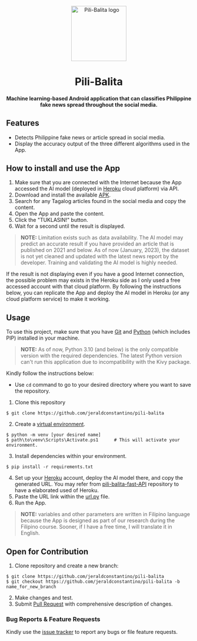 <p align="center">
    <img width="150" src="https://github.com/jeraldconstantino/pili-balita/blob/main/larawan/pili-balita-icon.png" alt="Pili-Balita logo">
</p>
<h1 align="center">Pili-Balita</h1>
<h4 align="center"> Machine learning-based Android application that can classifies Philippine fake news spread throughout the social media. </h4>

## Features
- Detects Philippine fake news or article spread in social media.
- Display the accuracy output of the three different algorithms used in the App.

## How to install and use the App
1. Make sure that you are connected with the Internet because the App accessed the AI model (deployed in [Heroku](https://www.heroku.com/) cloud platform) via API.
2. Download and install the available [APK](https://github.com/jeraldconstantino/pili-balita/blob/main/Pili-Balita.apk). 
3. Search for any Tagalog articles found in the social media and copy the content. 
4. Open the App and paste the content.
5. Click the "TUKLASIN!" button.
6. Wait for a second until the result is displayed. 

> **NOTE:** Limitation exists such as data availability. The AI model may predict an accurate result if you have provided an article that is published on 2021 and below. As of now (January, 2023), the dataset is not yet cleaned and updated with the latest news report by the developer. Training and validating the AI model is highly needed.

If the result is not displaying even if you have a good Internet connection, the possible problem may exists in the Heroku side as I only used a free accessed account with that cloud platform. By following the instructions below, you can replicate the App and deploy the AI model in Heroku (or any cloud platform service) to make it working.

## Usage
To use this project, make sure that you have [Git](https://git-scm.com/) and [Python](https://www.python.org/downloads/) (which includes PIP) installed in your machine. 

> **NOTE:** As of now, Python 3.10 (and below) is the only compatible version with the required dependencies. The latest Python version can't run this application due to incompatibility with the Kivy package. 

Kindly follow the instructions below:    
* Use `cd` command to go to your desired directory where you want to save the repository.
1. Clone this repository
```
$ git clone https://github.com/jeraldconstantino/pili-balita
```
2. Create a [virtual environment](https://docs.python.org/3/library/venv.html).
```
$ python -m venv [your desired name]
$ path\to\venv\Scripts\Activate.ps1      # This will activate your environment.
```
3. Install dependencies within your environment.
```
$ pip install -r requirements.txt
```
4. Set up your [Heroku](https://www.heroku.com/) account, deploy the AI model there, and copy the generated URL. You may refer from [pili-balita-fast-API](https://github.com/jeraldconstantino/pili-balita-fast-API) repository to have a elaborated used of Heroku. 
5. Paste the URL link within the [url.py](https://github.com/jeraldconstantino/pili-balita/blob/main/url.py) file.
6. Run the App.

> **NOTE:** variables and other parameters are written in Filipino language because the App is designed as part of our research during the Filipino course. Sooner, if I have a free time, I will translate it in English.

## Open for Contribution
1. Clone repository and create a new branch: 
```
$ git clone https://github.com/jeraldconstantino/pili-balita
$ git checkout https://github.com/jeraldconstantino/pili-balita -b name_for_new_branch
```
2. Make changes and test.
3. Submit [Pull Request](https://github.com/jeraldconstantino/pili-balita/pulls) with comprehensive description of changes.

### Bug Reports & Feature Requests
Kindly use the [issue tracker](https://github.com/jeraldconstantino/pili-balita/issues) to report any bugs or file feature requests.
